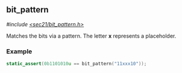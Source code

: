 ## bit_pattern<span id="bit_pattern"></span>

*#include [<sec21/bit_pattern.h>](include/sec21/bit_pattern.h)*

Matches the bits via a pattern. The letter **x** represents a placeholder.

### Example
```c++
static_assert(0b1101010u == bit_pattern("11xxx10"));
```